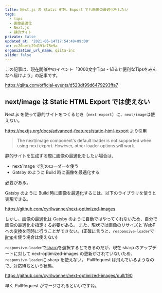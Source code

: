 ```yaml
---
title: Next.js の Static HTML Export でも画像の最適化をしたい
tags:
  - tips
  - 画像最適化
  - Next.js
  - 静的サイト
private: false
updated_at: '2021-06-14T17:54:49+09:00'
id: ec20aefc29d191d75e9a
organization_url_name: qiita-inc
slide: false
---
```

この記事は、現在開催中のイベント「3000文字Tips - 知ると便利なTipsをみんなへ届けよう」の記事です。

https://qiita.com/official-events/d523df99d6479293ffa7

## next/image は Static HTML Export では使えない

Next.js を使って静的サイトをつくるとき（`next export`）に、`next/image`は使えない。

https://nextjs.org/docs/advanced-features/static-html-export より引用

> The next/image component's default loader is not supported when using next export. However, other loader options will work.

静的サイトを生成する際に画像の最適化をしたい場合は、

- next/image で別のローダーを使う
- Gatsby のように Build 時に画像を最適化する

必要がある。

Gatsby のように Build 時に画像を最適化するには、以下のライブラリを使うと実現できる。

https://github.com/cyrilwanner/next-optimized-images

しかし、画像の最適化は Gatsby のように自動ではやってくれないため、自分で画像の最適化を指定する必要がある。
また、現状では画像のリサイズと WebP への変換を同時に行うことができない。(正確に言うと、`responsive-loader`で [jimp](https://github.com/oliver-moran/jimp)を使う場合は使えない)

`responsive-loader`で[sharp](https://github.com/lovell/sharp)を選択するとできるのだが、現在 sharp のアップデートに対して next-optimized-images の更新がされていないため、`responsive-loader`に sharp を使えない。
PullRequest は飛んでいるようなので、対応待ちという状態。

https://github.com/cyrilwanner/next-optimized-images/pull/190

早く PullRequest がマージされるといいですね。
